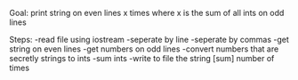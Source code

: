 Goal:
print string on even lines x times where x is the sum of all ints on odd lines

Steps:
-read file using iostream
-seperate by line
-seperate by commas
-get string on even lines
-get numbers on odd lines
-convert numbers that are secretly strings to ints
-sum ints
-write to file the string [sum] number of times
